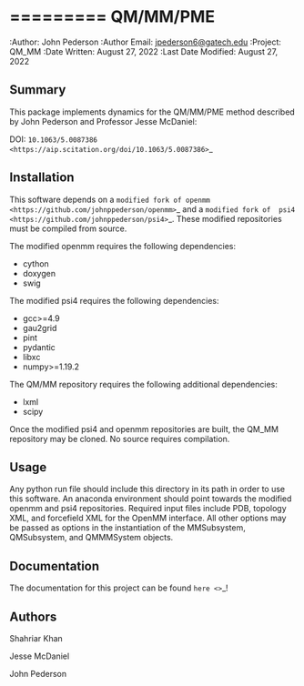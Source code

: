 =========
QM/MM/PME
=========

:Author: John Pederson
:Author Email: jpederson6@gatech.edu
:Project: QM_MM
:Date Written: August 27, 2022
:Last Date Modified: August 27, 2022

Summary
-------

This package implements dynamics for the QM/MM/PME method described by
John Pederson and Professor Jesse McDaniel:

DOI: `10.1063/5.0087386 <https://aip.scitation.org/doi/10.1063/5.0087386>`_

Installation
------------

This software depends on a `modified fork of openmm
<https://github.com/johnppederson/openmm>`_ and a `modified fork of 
psi4 <https://github.com/johnppederson/psi4>`_.  These modified
repositories must be compiled from source.

The modified openmm requires the following dependencies:

- cython
- doxygen
- swig

The modified psi4 requires the following dependencies:

- gcc>=4.9
- gau2grid
- pint
- pydantic
- libxc
- numpy>=1.19.2

The QM/MM repository requires the following additional dependencies:

- lxml
- scipy

Once the modified psi4 and openmm repositories are built, the QM_MM
repository may be cloned.  No source requires compilation.

Usage
-----

Any python run file should include this directory in its path in order
to use this software.  An anaconda environment should point towards the
modified openmm and psi4 repositories.  Required input files include PDB,
topology XML, and forcefield XML for the OpenMM interface.  All other
options may be passed as options in the instantiation of the
MMSubsystem, QMSubsystem, and QMMMSystem objects.

Documentation
-------------

The documentation for this project can be found `here
<>`_!

Authors
-------

Shahriar Khan

Jesse McDaniel

John Pederson
